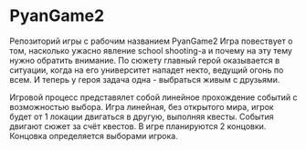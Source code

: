 # PyanGame2
Репозиторий игры с рабочим названием PyanGame2
Игра повествует о том, насколько ужасно явление school shooting-а и почему на эту тему нужно обратить внимание. 
По сюжету главный герой оказывается в ситуации, когда на его университет нападет некто, ведущий огонь по всем. И теперь у героя задача одна - выбраться живым с друзьями.

Игровой процесс представялет собой линейное прохождение событий с возможностью выбора. 
Игра линейная, без открытого мира, игрок будет от 1 локации двигаться в другую, выполняя квесты.
События двигают сюжет за счёт квестов.
В игре планируются 2 концовки. Концовка определяется выборами игрока.